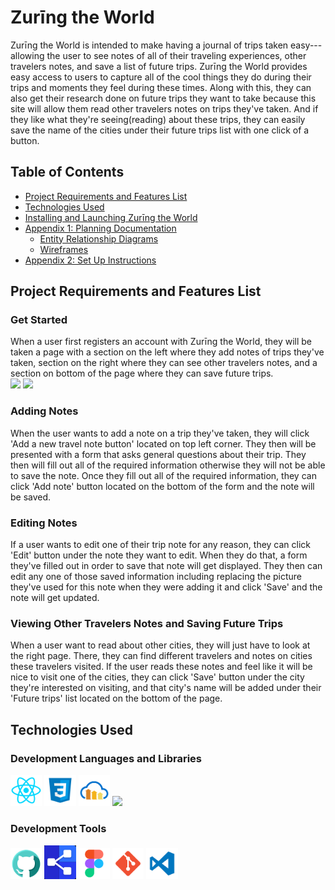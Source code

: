 # Zurīng the World
Zurīng the World is intended to make having a journal of trips taken easy--- allowing the user to see notes of all of their traveling experiences, other travelers notes, and save a list of future trips. Zurīng the World provides easy access to users to capture all of the cool things they do during their trips and moments they feel during these times. Along with this, they can also get their research done on future trips they want to take because this site will allow them read other travelers notes on trips they've taken. And if they like what they're seeing(reading) about these trips, they can easily save the name of the cities under their future trips list with one click of a button.

## Table of Contents
  * [Project Requirements and Features List](#project-requirements-and-features-list)
  * [Technologies Used](#technologies-used)
  * [Installing and Launching Zurīng the World](#instructions-for-installing-zurīng-the-world)
  * [Appendix 1: Planning Documentation](#appendix-1-planning-documentation)
    * [Entity Relationship Diagrams](#entity-relationship-diagram)
    * [Wireframes](#wireframes)
  * [Appendix 2: Set Up Instructions](#appendix-2-set-up-instructions)

## Project Requirements and Features List
### Get Started
When a user first registers an account with Zurīng the World, they will be taken a page with a section on the left where they add notes of trips they've taken, section on the right where they can see other travelers notes, and a section on bottom of the page where they can save future trips. 
<br>
<img src="./src/components/images/Zurīng-the-World-freshPage.png" width="50%"></img>
<img src="./src/components/images/Zurīng-the-World-freshPageBottom.png" width="50%"></img>

### Adding Notes
When the user wants to add a note on a trip they've taken, they will click 'Add a new travel note button' located on top left corner. They then will be presented with a form that asks general questions about their trip. They then will fill out all of the required information otherwise they will not be able to save the note. Once they fill out all of the required information, they can click 'Add note' button located on the bottom of the form and the note will be saved. 

### Editing Notes
If a user wants to edit one of their trip note for any reason, they can click 'Edit' button under the note they want to edit. When they do that, a form they've filled out in order to save that note will get displayed. They then can edit any one of those saved information including replacing the picture they've used for this note when they were adding it and click 'Save' and the note will get updated.

### Viewing Other Travelers Notes and Saving Future Trips
When a user want to read about other cities, they will just have to look at the right page. There, they can find different travelers and notes on cities these travelers visited. If the user reads these notes and feel like it will be nice to visit one of the cities, they can click 'Save' button under the city they're interested on visiting, and that city's name will be added under their 'Future trips' list located on the bottom of the page.


## Technologies Used
  ### Development Languages and Libraries
  <img src="./src/components/images/react-logo.png" width="10%"></img> 
  <img src="./src/components/images/css3-logo.png" width="10%"></img>
  <img src="./src/components/images/cloudinary-logo.png" width="10%"></img> 
  <img src="./src/components/images/react-bootstrap.png" width="10%"></img> 

  ### Development Tools
  <img src="./src/components/images/github-logo.png" width="10%"></img>
  <img src="./src/components/images/dbdiagramio-logo.png" width="10%"></img>
  <img src="./src/components/images/figma-logo.png" width="10%"></img> 
  <img src="./src/components/images/git-logo.png" width="10%"></img> 
  <img src="./src/components/images/vscode-logo.png" width="10%"></img>
 

